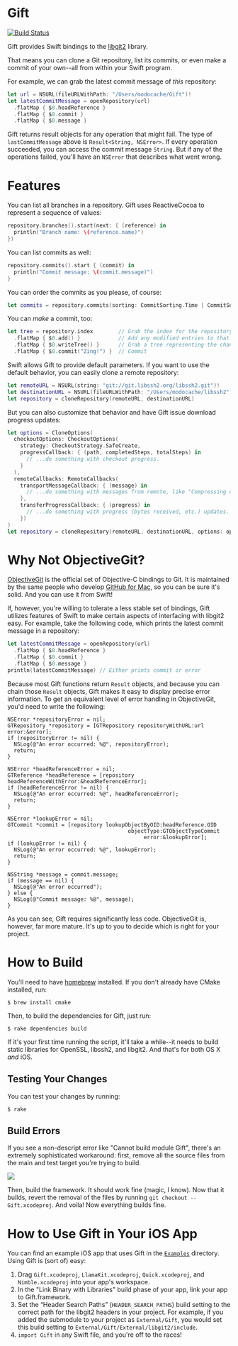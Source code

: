 # Gift

[![Build
Status](https://travis-ci.org/modocache/Gift.svg?branch=master)](https://travis-ci.org/modocache/Gift)

Gift provides Swift bindings to the
[libgit2](https://github.com/libgit2/libgit2) library.

That means you can clone a Git repository, list its commits,
or even make a commit of your own--all from within your Swift
program.

For example, we can grab the latest commit message of *this*
repository:

```swift
let url = NSURL(fileURLWithPath: "/Users/modocache/Gift")!
let latestCommitMessage = openRepository(url)
  .flatMap { $0.headReference }
  .flatMap { $0.commit }
  .flatMap { $0.message }
```

Gift returns result objects for any operation that might fail. The type
of `lastCommitMessage` above is `Result<String, NSError>`. If every
operation succeeded, you can access the commit message `String`. But if
any of the operations failed, you'll have an `NSError` that describes
what went wrong.

# Features

You can list all branches in a repository. Gift uses ReactiveCocoa to
represent a sequence of values:

```swift
repository.branches().start(next: { (reference) in
  println("Branch name: \(reference.name)")
})
```

You can list commits as well:

```swift
repository.commits().start { (commit) in
  println("Commit message: \(commit.message)")
}
```

You can order the commits as you please, of course:

```swift
let commits = repository.commits(sorting: CommitSorting.Time | CommitSorting.Reverse)
```

You can *make* a commit, too:

```swift
let tree = repository.index        // Grab the index for the repository
  .flatMap { $0.add() }            // Add any modified entries to that index
  .flatMap { $0.writeTree() }      // Grab a tree representing the changeset
  .flatMap { $0.commit("Zing!") }  // Commit
```

Swift allows Gift to provide default parameters. If you want to use the
default behavior, you can easily clone a remote repository:

```swift
let remoteURL = NSURL(string: "git://git.libssh2.org/libssh2.git")!
let destinationURL = NSURL(fileURLWithPath: "/Users/modocache/libssh2")!
let repository = cloneRepository(remoteURL, destinationURL)
```

But you can also customize that behavior and have Gift issue download
progress updates:

```swift
let options = CloneOptions(
  checkoutOptions: CheckoutOptions(
    strategy: CheckoutStrategy.SafeCreate,
    progressCallback: { (path, completedSteps, totalSteps) in
      // ...do something with checkout progress.
    }
  ),
  remoteCallbacks: RemoteCallbacks(
    transportMessageCallback: { (message) in
      // ...do something with messages from remote, like "Compressing objects: 1% (47/4619)"
    },
    transferProgressCallback: { (progress) in
      // ...do something with progress (bytes received, etc.) updates.
    })
)
let repository = cloneRepository(remoteURL, destinationURL, options: options)
```

# Why Not ObjectiveGit?

[ObjectiveGit](https://github.com/libgit2/objective-git) is the official
set of Objective-C bindings to Git. It is maintained by the same people
who develop [GitHub for Mac](https://mac.github.com/), so you can be
sure it's solid. And you can use it from Swift!

If, however, you're willing to tolerate a less stable set of bindings,
Gift utilizes features of Swift to make certain aspects of interfacing
with libgit2 easy. For example, take the following code, which prints
the latest commit message in a repository:

```swift
let latestCommitMessage = openRepository(url)
  .flatMap { $0.headReference }
  .flatMap { $0.commit }
  .flatMap { $0.message }
println(latestCommitMessage) // Either prints commit or error
```

Because most Gift functions return `Result` objects, and because you can
chain those `Result` objects, Gift makes it easy to display precise
error information. To get an equivalent level of error handling in
ObjectiveGit, you'd need to write the following:

```objc
NSError *repositoryError = nil;
GTRepository *repository = [GTRepository repositoryWithURL:url error:&error];
if (repositoryError != nil) {
  NSLog(@"An error occurred: %@", repositoryError);
  return;
}

NSError *headReferenceError = nil;
GTReference *headReference = [repository headReferenceWithError:&headReferenceError];
if (headReferenceError != nil) {
  NSLog(@"An error occurred: %@", headReferenceError);
  return;
}

NSError *lookupError = nil;
GTCommit *commit = [repository lookupObjectByOID:headReference.OID
                                      objectType:GTObjectTypeCommit
                                           error:&lookupError];
if (lookupError != nil) {
  NSLog(@"An error occurred: %@", lookupError);
  return;
}

NSString *message = commit.message;
if (message == nil) {
  NSLog(@"An error occurred");
} else {
  NSLog(@"Commit message: %@", message);
}
```

As you can see, Gift requires significantly less code. ObjectiveGit is,
however, far more mature. It's up to you to decide which is right for
your project.

# How to Build

You'll need to have [homebrew](https://github.com/Homebrew/homebrew/)
installed. If you don't already have CMake installed, run:

```
$ brew install cmake
```

Then, to build the dependencies for Gift, just run:

```
$ rake dependencies build
```

If it's your first time running the script, it'll take a while--it
needs to build static libraries for OpenSSL, libssh2, and libgit2.
And that's for both OS X _and_ iOS.

## Testing Your Changes

You can test your changes by running:

```
$ rake
```

## Build Errors

If you see a non-descript error like "Cannot build module Gift", there's
an extremely sophisticated workaround: first, remove all the source files from
the main and test target you're trying to build.

![](https://s3.amazonaws.com/f.cl.ly/items/0M0V1y07081s2W34412w/Screen%20Shot%202015-01-22%20at%2010.09.29%20PM.png)

Then, build the framework. It should work fine (magic, I know). Now that
it builds, revert the removal of the files by running
`git checkout -- Gift.xcodeproj`. And voila! Now everything builds fine.

# How to Use Gift in Your iOS App

You can find an example iOS app that uses Gift in the
[`Examples`](https://github.com/Quick/Quick/tree/master/Examples) directory. Using Gift
is (sort of) easy:

1. Drag `Gift.xcodeproj`, `LlamaKit.xcodeproj`, `Quick.xcodeproj`, and
   `Nimble.xcodeproj` into your app's workspace.
2. In the "Link Binary with Libraries" build phase of your app, link
   your app to Gift.framework.
3. Set the “Header Search Paths” (`HEADER_SEARCH_PATHS`) build setting to
   the correct path for the libgit2 headers in your project. For
   example, if you added the submodule to your project as
   `External/Gift`, you would set this build setting to
   `External/Gift/External/libgit2/include`.
4. `import Gift` in any Swift file, and you're off to the races!

